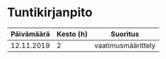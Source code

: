 # Tuntikirjanpito

| Päivämäärä        | Kesto (h)           | Suoritus  |
| ------------- |-------------| -----|
| 12.11.2019     | 2 | vaatimusmäärittely |
